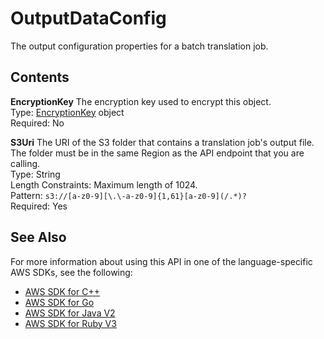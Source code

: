 # OutputDataConfig<a name="API_OutputDataConfig"></a>

The output configuration properties for a batch translation job\.

## Contents<a name="API_OutputDataConfig_Contents"></a>

 **EncryptionKey**   <a name="Translate-Type-OutputDataConfig-EncryptionKey"></a>
The encryption key used to encrypt this object\.  
Type: [EncryptionKey](API_EncryptionKey.md) object  
Required: No

 **S3Uri**   <a name="Translate-Type-OutputDataConfig-S3Uri"></a>
The URI of the S3 folder that contains a translation job's output file\. The folder must be in the same Region as the API endpoint that you are calling\.  
Type: String  
Length Constraints: Maximum length of 1024\.  
Pattern: `s3://[a-z0-9][\.\-a-z0-9]{1,61}[a-z0-9](/.*)?`   
Required: Yes

## See Also<a name="API_OutputDataConfig_SeeAlso"></a>

For more information about using this API in one of the language\-specific AWS SDKs, see the following:
+  [ AWS SDK for C\+\+](https://docs.aws.amazon.com/goto/SdkForCpp/translate-2017-07-01/OutputDataConfig) 
+  [ AWS SDK for Go](https://docs.aws.amazon.com/goto/SdkForGoV1/translate-2017-07-01/OutputDataConfig) 
+  [ AWS SDK for Java V2](https://docs.aws.amazon.com/goto/SdkForJavaV2/translate-2017-07-01/OutputDataConfig) 
+  [ AWS SDK for Ruby V3](https://docs.aws.amazon.com/goto/SdkForRubyV3/translate-2017-07-01/OutputDataConfig) 